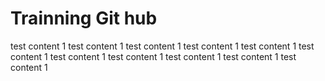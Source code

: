 # Trainning Git hub
test content 1
test content 1
test content 1
test content 1
test content 1
test content 1
test content 1
test content 1
test content 1
test content 1
test content 1

